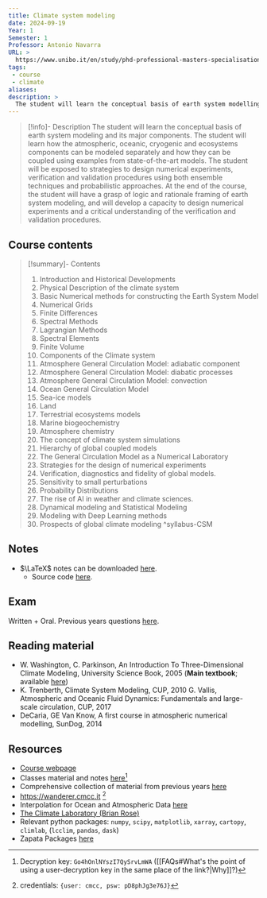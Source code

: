 ```yaml
---
title: Climate system modeling
date: 2024-09-19
Year: 1
Semester: 1
Professor: Antonio Navarra
URL: >
  https://www.unibo.it/en/study/phd-professional-masters-specialisation-schools-and-other-programmes/course-unit-catalogue/course-unit/2024/480740
tags: 
 - course
 - climate
aliases: 
description: >
  The student will learn the conceptual basis of earth system modelling and its major components. The student will learn how the atmospheric, oceanic, cryogenic and ecosystems components can be modelled separately and how they can be coupled using examples from state-of-the-art models. The student will be exposed to strategies to design numerical experiments, verification and validation procedures using both ensemble techniques and probabilistic approaches. At the end of the course, the student will have a grasp of logic and rationale framing of earth system modelling, and will develop a capacity to design numerical experiments and a critical understanding of the verification and validation procedures.
---
```

>[!info]- Description
>The student will learn the conceptual basis of earth system modeling and its major components. The student will learn how the atmospheric, oceanic, cryogenic and ecosystems components can be modeled separately and how they can be coupled using examples from state-of-the-art models. 
>The student will be exposed to strategies to design numerical experiments, verification and validation procedures using both ensemble techniques and probabilistic approaches. At the end of the course, the student will have a grasp of logic and rationale framing of earth system modeling, and will develop a capacity to design numerical experiments and a critical understanding of the verification and validation procedures.
## Course contents

>[!summary]- Contents 
> 1. Introduction and Historical Developments
> 2. Physical Description of the climate system
> 3. Basic Numerical methods for constructing the Earth System Model
> 4. Numerical Grids
> 5. Finite Differences
> 6. Spectral Methods
> 7. Lagrangian Methods
> 8. Spectral Elements
> 9. Finite Volume
> 10. Components of the Climate system
> 11. Atmosphere General Circulation Model: adiabatic component
> 12. Atmosphere General Circulation Model: diabatic processes
> 13. Atmosphere General Circulation Model: convection
> 14. Ocean General Circulation Model 
> 15. Sea-ice models 
> 16. Land 
> 17. Terrestrial ecosystems models 
> 18. Marine biogeochemistry
> 19. Atmosphere chemistry
> 20. The concept of climate system simulations
> 21. Hierarchy of global coupled models
> 22. The General Circulation Model as a Numerical Laboratory
> 23. Strategies for the design of numerical experiments
> 24. Verification, diagnostics and fidelity of global models.
> 25. Sensitivity to small perturbations
> 26. Probability Distributions
> 27. The rise of AI in weather and climate sciences.
> 28. Dynamical modeling and Statistical Modeling
> 29. Modeling with Deep Learning methods
> 30. Prospects of global climate modeling
^syllabus-CSM

## Notes 

-  $\LaTeX$ notes can be downloaded [here](https://raw.githubusercontent.com/niccolozanotti/climate-modeling-notes/main/cm.pdf). 
	- Source code [here](https://github.com/niccolozanotti/climate-modeling-notes/tree/main/CM).
## Exam

Written + Oral. Previous years questions [here](https://mega.nz/folder/Cc0j0CKT#UysyRoxpP-6kfzonFGK35Q/file/DZtzmJjS).

## Reading material

- W. Washington, C. Parkinson, An Introduction To Three-Dimensional Climate Modeling, University Science Book, 2005 (**Main textbook**; available [here](https://mega.nz/file/2mBSxKDS#spgKWOJybh8bAX5IJSDvpps57-Qa05UQL37MERDqj_A))
- K. Trenberth, Climate System Modeling, CUP, 2010 G. Vallis, Atmospheric and Oceanic Fluid Dynamics: Fundamentals and large-scale circulation, CUP, 2017
- DeCaria, GE Van Know, A first course in atmospheric numerical modelling, SunDog, 2014

## Resources

- [Course webpage](https://www.unibo.it/en/study/phd-professional-masters-specialisation-schools-and-other-programmes/course-unit-catalogue/course-unit/2024/480740)
- Classes material and notes [here](https://mega.nz/folder/SigFEaDB)[^2]
- Comprehensive collection of material from previous years [here](https://mega.nz/folder/Cc0j0CKT#UysyRoxpP-6kfzonFGK35Q/folder/aFFSSZDL)
- https://wanderer.cmcc.it [^1]
- Interpolation for Ocean and Atmospheric Data [here](https://ark.cmcc.it/interp.html)
- [The Climate Laboratory (Brian Rose)](https://brian-rose.github.io/ClimateLaboratoryBook/home.html)
- Relevant python packages: `numpy`, `scipy`, `matplotlib`, `xarray`, `cartopy`, `climlab`, (`lcclim`, `pandas`, `dask`)
- Zapata Packages [here](https://ark.cmcc.it/zapata.html)

[^1]: credentials: `{user: cmcc, psw: pD8phJg3e76J}`
[^2]: Decryption key: `Go4hOnlNYszI7QySrvLmWA` ([[FAQs#What's the point of using a user-decryption key in the same place of the link?|Why]]?) 
